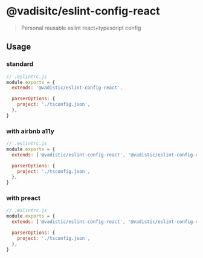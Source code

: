 # @vadisitc/eslint-config-react

> Personal reusable eslint react+typescript config

## Usage

### standard

```js
// .eslintrc.js
module.exports = {
  extends: '@vadistic/eslint-config-react',

  parserOptions: {
    project: './tsconfig.json',
  },
}
```

### with airbnb a11y

```js
// .eslintrc.js
module.exports = {
  extends: ['@vadistic/eslint-config-react', '@vadistic/eslint-config-react/a11y'],

  parserOptions: {
    project: './tsconfig.json',
  },
}
```

### with preact

```js
// .eslintrc.js
module.exports = {
  extends: ['@vadistic/eslint-config-react', '@vadistic/eslint-config-react/preact'],

  parserOptions: {
    project: './tsconfig.json',
  },
}
```
